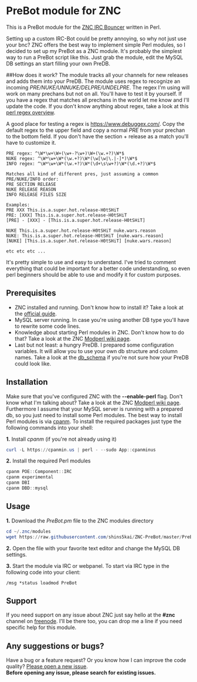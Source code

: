# PreBot module for ZNC
This is a PreBot module for the [ZNC IRC Bouncer](http://znc.in/) written in Perl.

Setting up a custom IRC-Bot could be pretty annoying, so why not just use your bnc? ZNC offers the best way to implement simple Perl modules, so I decided to set up my PreBot as a ZNC module. It's probably the simplest way to run a PreBot script like this. Just grab the module, edit the MySQL DB settings an start filling your own PreDB.

##How does it work?
The module tracks all your channels for new releases and adds them into your PreDB. The module uses regex to recognize an incoming *PRE/NUKE/UNNUKE/DELPRE/UNDELPRE*. The regex I'm using will work on many prechans but not on all. You'll have to test it by yourself. If you have a regex that matches all prechans in the world let me know and I'll update the code. If you don't know anything about regex, take a look at this [perl regex overview](http://www.comp.leeds.ac.uk/Perl/matching.html).

A good place for testing a regex is https://www.debuggex.com/. Copy the default regex to the upper field and copy a normal *PRE* from your prechan to the bottom field. If you don't have the section + release as a match you'll have to customize it.
```
PRE regex: ^\W*\w+\W+(\w+-?\w+)\W+(\w.+?)\W*$
NUKE regex: ^\W*\w+\W*(\w.+?)\W*(\w[\w|\.|-]*)\W*$
INFO regex: ^\W*\w+\W*(\w.+?)\W*(\d+\s\w+?)\W*(\d.+?)\W*$

Matches all kind of different pres, just assuming a common PRE/NUKE/INFO order:
PRE SECTION RELEASE
NUKE RELEASE REASON
INFO RELEASE FILES SIZE

Examples:
PRE XXX This.is.a.super.hot.release-H0tSHiT
PRE: [XXX] This.is.a.super.hot.release-H0tSHiT
[PRE] - [XXX] - [This.is.a.super.hot.release-H0tSHiT]

NUKE This.is.a.super.hot.release-H0tSHiT nuke.wars.reason
NUKE: This.is.a.super.hot.release-H0tSHiT [nuke.wars.reason]
[NUKE] [This.is.a.super.hot.release-H0tSHiT] [nuke.wars.reason]

etc etc etc ...
```

It's pretty simple to use and easy to understand.
I've tried to comment everything that could be important for a better code understanding,
so even perl beginners should be able to use and modify it for custom purposes.

## Prerequisites

* ZNC installed and running. Don't know how to install it? Take a look at the [official guide](http://wiki.znc.in/Installation).
* MySQL server running. In case you're using another DB type you'll have to rewrite some code lines.
* Knowledge about starting Perl modules in ZNC. Don't know how to do that? Take a look at the ZNC [Modperl wiki page](http://wiki.znc.in/Modperl).
* Last but not least: a hungry PreDB. I prepared some configuration variables. It will allow you to use your own db structure and column names. Take a look at the [db_schema](https://github.com/m4luc0/ZNC-PreBot/blob/master/db_schema.sql) if you're not sure how your PreDB could look like.

## Installation
Make sure that you've configured ZNC with the **--enable-perl** flag. Don't know what I'm talking about? Take a look at the ZNC [Modperl wiki page](http://wiki.znc.in/Modperl). Furthermore I assume that your MySQL server is running with a prepared db, so you just need to install some Perl modules. The best way to install Perl modules is via [cpanm](https://metacpan.org/pod/App::cpanminus). To install the required packages just type the following commands into your shell:

**1.** Install _cpanm_ (if you're not already using it)
```powershell
curl -L https://cpanmin.us | perl - --sudo App::cpanminus
```

**2.** Install the required Perl modules
```powershell
cpanm POE::Component::IRC
cpanm experimental
cpanm DBI
cpanm DBD::mysql
```

## Usage

**1.** Download the *PreBot.pm* file to the ZNC modules directory
```powershell
cd ~/.znc/modules
wget https://raw.githubusercontent.com/shins5kai/ZNC-PreBot/master/PreBot.pm
```
**2.** Open the file with your favorite text editor and change the MySQL DB settings.

**3.** Start the module via IRC or webpanel. To start via IRC type in the following code into your client:
```
/msg *status loadmod PreBot
```

## Support
If you need support on any issue about ZNC just say hello at the **#znc** channel on [freenode](https://webchat.freenode.net/). I'll be there too, you can drop me a line if you need specific help for this module.

## Any suggestions or bugs?
Have a bug or a feature request? Or you know how I can improve the code quality?
[Please open a new issue](https://github.com/m4luc0/ZNC-PreBot/issues).  
__Before opening any issue, please search for existing issues.__